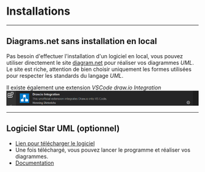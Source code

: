 # Installations

---

## Diagrams.net sans installation en local

Pas besoin d'effectuer l'installation d'un logiciel en local, vous pouvez utiliser directement le site [diagram.net](https://app.diagrams.net) pour réaliser vos diagrammes *UML*.
Le site est riche, attention de bien choisir uniquement les formes utilisées pour respecter les standards du langage *UML*.

Il existe également une extension *VSCode draw.io Integration*
![draw](img/drawio.png)

---

## Logiciel Star UML (optionnel)

- [Lien pour télécharger le logiciel](https://staruml.io/download)
- Une fois téléchargé, vous pouvez lancer le programme et réaliser vos diagrammes.
- [Documentation](https://docs.staruml.io/)


